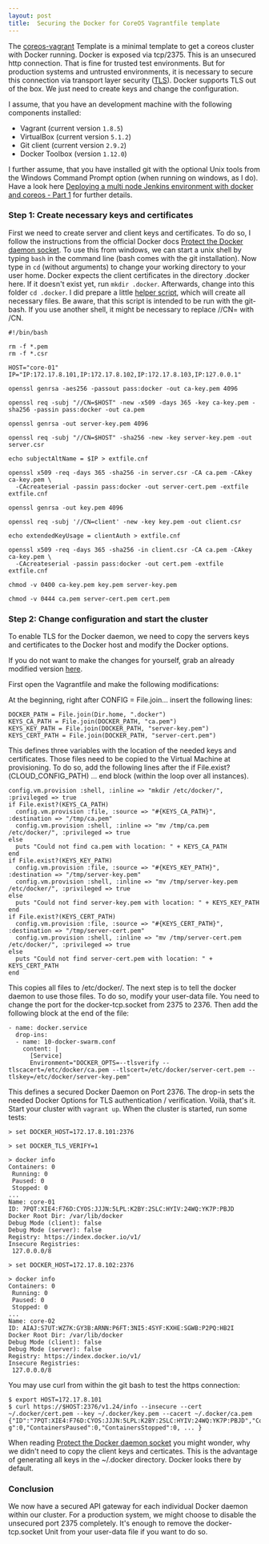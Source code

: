 ```yaml
---
layout: post
title:  Securing the Docker for CoreOS Vagrantfile template
---
```

The [coreos-vagrant](https://github.com/coreos/coreos-vagrant) Template is a minimal template to get a coreos cluster with Docker running. Docker is exposed via tcp/2375. This is an unsecured http connection. That is fine for trusted test environments. But for production systems and untrusted environments, it is necessary to secure this connection via transport layer security ([TLS](https://en.wikipedia.org/wiki/Transport_Layer_Security)). Docker supports TLS out of the box. We just need to create keys and change the configuration.

<!-- more -->

I assume, that you have an development machine with the following components installed:

- Vagrant (current version `1.8.5`)
- VirtualBox (current version `5.1.2`)
- Git client (current version `2.9.2`)
- Docker Toolbox (version `1.12.0`)

I further assume, that you have installed git with the optional Unix tools from the Windows Command Prompt option (when running on windows, as I do). Have a look here [Deploying a multi node Jenkins environment with docker and coreos - Part 1](/Master-Slave-Jenkins-With-Docker-Part1/) for further details.

### Step 1: Create necessary keys and certificates
First we need to create server and client keys and certificates. To do so, I follow the instructions from the official Docker docs [Protect the Docker daemon socket](https://docs.docker.com/engine/security/https/). To use this from windows, we can start a unix shell by typing ```bash``` in the command line (bash comes with the git installation). Now type in ```cd``` (without arguments) to change your working directory to your user home. Docker expects the client certificates in the directory .docker here. If it doesn't exist yet, run ```mkdir .docker```. Afterwards, change into this folder ```cd .docker```. I did prepare a little [helper script](https://raw.githubusercontent.com/ender74/secured-coreos-vagrant/master/create_keys.sh), which will create all necessary files. Be aware, that this script is intended to be run with the git-bash. If you use another shell, it might be necessary to replace //CN= with /CN.

```
#!/bin/bash

rm -f *.pem
rm -f *.csr

HOST="core-01"
IP="IP:172.17.8.101,IP:172.17.8.102,IP:172.17.8.103,IP:127.0.0.1"

openssl genrsa -aes256 -passout pass:docker -out ca-key.pem 4096

openssl req -subj "//CN=$HOST" -new -x509 -days 365 -key ca-key.pem -sha256 -passin pass:docker -out ca.pem

openssl genrsa -out server-key.pem 4096

openssl req -subj "//CN=$HOST" -sha256 -new -key server-key.pem -out server.csr

echo subjectAltName = $IP > extfile.cnf

openssl x509 -req -days 365 -sha256 -in server.csr -CA ca.pem -CAkey ca-key.pem \
  -CAcreateserial -passin pass:docker -out server-cert.pem -extfile extfile.cnf

openssl genrsa -out key.pem 4096

openssl req -subj '//CN=client' -new -key key.pem -out client.csr

echo extendedKeyUsage = clientAuth > extfile.cnf

openssl x509 -req -days 365 -sha256 -in client.csr -CA ca.pem -CAkey ca-key.pem \
  -CAcreateserial -passin pass:docker -out cert.pem -extfile extfile.cnf

chmod -v 0400 ca-key.pem key.pem server-key.pem

chmod -v 0444 ca.pem server-cert.pem cert.pem
```

### Step 2: Change configuration and start the cluster
To enable TLS for the Docker daemon, we need to copy the servers keys and certificates to the Docker host and modify the Docker options.

If you do not want to make the changes for yourself, grab an already modified version [here](https://github.com/ender74/secured-coreos-vagrant).

First open the Vagrantfile and make the following modifications:

At the beginning, right after CONFIG = File.join... insert the following lines:

```
DOCKER_PATH = File.join(Dir.home, ".docker")
KEYS_CA_PATH = File.join(DOCKER_PATH, "ca.pem")
KEYS_KEY_PATH = File.join(DOCKER_PATH, "server-key.pem")
KEYS_CERT_PATH = File.join(DOCKER_PATH, "server-cert.pem")
```
This defines three variables with the location of the needed keys and certificates. Those files need to be copied to the Virtual Machine at provisioning. To do so, add the following lines after the if File.exist?(CLOUD_CONFIG_PATH) ... end block (within the loop over all instances).

```
config.vm.provision :shell, :inline => "mkdir /etc/docker/", :privileged => true
if File.exist?(KEYS_CA_PATH)
  config.vm.provision :file, :source => "#{KEYS_CA_PATH}", :destination => "/tmp/ca.pem"
  config.vm.provision :shell, :inline => "mv /tmp/ca.pem /etc/docker/", :privileged => true
else
  puts "Could not find ca.pem with location: " + KEYS_CA_PATH
end
if File.exist?(KEYS_KEY_PATH)
  config.vm.provision :file, :source => "#{KEYS_KEY_PATH}", :destination => "/tmp/server-key.pem"
  config.vm.provision :shell, :inline => "mv /tmp/server-key.pem /etc/docker/", :privileged => true
else
  puts "Could not find server-key.pem with location: " + KEYS_KEY_PATH
end
if File.exist?(KEYS_CERT_PATH)
  config.vm.provision :file, :source => "#{KEYS_CERT_PATH}", :destination => "/tmp/server-cert.pem"
  config.vm.provision :shell, :inline => "mv /tmp/server-cert.pem /etc/docker/", :privileged => true
else
  puts "Could not find server-cert.pem with location: " + KEYS_CERT_PATH
end
```

This copies all files to /etc/docker/. The next step is to tell the docker daemon to use those files. To do so, modify your user-data file. You need to change the port for the docker-tcp.socket from 2375 to 2376. Then add the following block at the end of the file:

```
- name: docker.service
  drop-ins:
  - name: 10-docker-swarm.conf
    content: |
      [Service]
      Environment="DOCKER_OPTS=--tlsverify --tlscacert=/etc/docker/ca.pem --tlscert=/etc/docker/server-cert.pem --tlskey=/etc/docker/server-key.pem"
```

This defines a secured Docker Daemon on Port 2376. The drop-in sets the needed Docker Options for TLS authentication / verification. Voilà, that's it. Start your cluster with ```vagrant up```. When the cluster is started, run some tests:

```
> set DOCKER_HOST=172.17.8.101:2376

> set DOCKER_TLS_VERIFY=1

> docker info
Containers: 0
 Running: 0
 Paused: 0
 Stopped: 0
...
Name: core-01
ID: 7PQT:XIE4:F76D:CYOS:JJJN:5LPL:K2BY:2SLC:HYIV:24WQ:YK7P:PBJD
Docker Root Dir: /var/lib/docker
Debug Mode (client): false
Debug Mode (server): false
Registry: https://index.docker.io/v1/
Insecure Registries:
 127.0.0.0/8

> set DOCKER_HOST=172.17.8.102:2376

> docker info
Containers: 0
 Running: 0
 Paused: 0
 Stopped: 0
...
Name: core-02
ID: AIAJ:S7UT:WZ7K:GY3B:ARNN:P6FT:3NI5:4SYF:KXHE:SGWB:P2PQ:HB2I
Docker Root Dir: /var/lib/docker
Debug Mode (client): false
Debug Mode (server): false
Registry: https://index.docker.io/v1/
Insecure Registries:
 127.0.0.0/8
```

You may use curl from within the git bash to test the https connection:

```
$ export HOST=172.17.8.101
$ curl https://$HOST:2376/v1.24/info --insecure --cert ~/.docker/cert.pem --key ~/.docker/key.pem --cacert ~/.docker/ca.pem
{"ID":"7PQT:XIE4:F76D:CYOS:JJJN:5LPL:K2BY:2SLC:HYIV:24WQ:YK7P:PBJD","Containers":0,"ContainersRunnin
g":0,"ContainersPaused":0,"ContainersStopped":0, ... }
```

When reading [Protect the Docker daemon socket](https://docs.docker.com/engine/security/https/) you might wonder, why we didn't need to copy the client keys and certicates. This is the advantage of generating all keys in the ~/.docker directory. Docker looks there by default.

### Conclusion
We now have a secured API gateway for each individual Docker daemon within our cluster. For a production system, we might choose to disable the unsecured port 2375 completely. It's enough to remove the docker-tcp.socket Unit from your user-data file if you want to do so.
